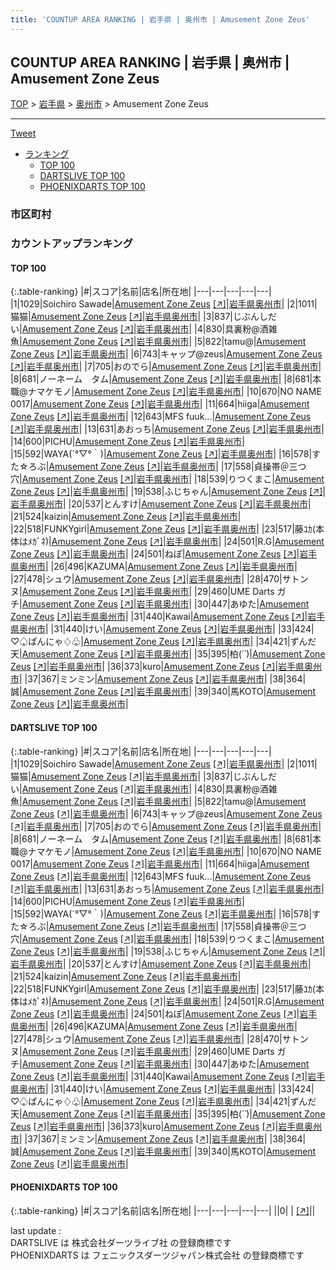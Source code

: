 ```yaml
---
title: 'COUNTUP AREA RANKING | 岩手県 | 奥州市 | Amusement Zone Zeus'
---
```

## COUNTUP AREA RANKING | 岩手県 | 奥州市 | Amusement Zone Zeus

[TOP](/darts/rank/) > [岩手県](/darts/rank/岩手県/) > [奥州市](/darts/rank/岩手県/奥州市/) > Amusement Zone Zeus

___

<a href="https://twitter.com/share?ref_src=twsrc%5Etfw" data-text="COUNTUP AREA RANKING | 岩手県奥州市Amusement Zone Zeus" class="twitter-share-button" data-hashtags="DARTSLIVE,PHOENIXDARTS,darts,ダーツ" data-show-count="false">Tweet</a>

* [ランキング](#カウントアップランキング)
    * [TOP 100](#top-100)
    * [DARTSLIVE TOP 100](#dartslive-top-100)
    * [PHOENIXDARTS TOP 100](#phoenixdarts-top-100)

### 市区町村

<ul>

</ul>

### カウントアップランキング

#### TOP 100



{:.table-ranking}
|#|スコア|名前|店名|所在地|
|---|---|---|---|---|
|1|1029|<span class="rank-name-dl">Soichiro Sawade</span>|<a href="/darts/rank/shops/f752cf3c2dcf1a770d9b047a20a7ba1e.html">Amusement Zone Zeus</a> <a href="https://search.dartslive.com/jp/shop/f752cf3c2dcf1a770d9b047a20a7ba1e">[↗]</a>|<a href="/darts/rank/岩手県/奥州市">岩手県奥州市</a>|
|2|1011|<span class="rank-name-dl">猫猫</span>|<a href="/darts/rank/shops/f752cf3c2dcf1a770d9b047a20a7ba1e.html">Amusement Zone Zeus</a> <a href="https://search.dartslive.com/jp/shop/f752cf3c2dcf1a770d9b047a20a7ba1e">[↗]</a>|<a href="/darts/rank/岩手県/奥州市">岩手県奥州市</a>|
|3|837|<span class="rank-name-dl">じぶんしだい</span>|<a href="/darts/rank/shops/f752cf3c2dcf1a770d9b047a20a7ba1e.html">Amusement Zone Zeus</a> <a href="https://search.dartslive.com/jp/shop/f752cf3c2dcf1a770d9b047a20a7ba1e">[↗]</a>|<a href="/darts/rank/岩手県/奥州市">岩手県奥州市</a>|
|4|830|<span class="rank-name-dl">具裏粉@酒雑魚</span>|<a href="/darts/rank/shops/f752cf3c2dcf1a770d9b047a20a7ba1e.html">Amusement Zone Zeus</a> <a href="https://search.dartslive.com/jp/shop/f752cf3c2dcf1a770d9b047a20a7ba1e">[↗]</a>|<a href="/darts/rank/岩手県/奥州市">岩手県奥州市</a>|
|5|822|<span class="rank-name-dl">tamu@</span>|<a href="/darts/rank/shops/f752cf3c2dcf1a770d9b047a20a7ba1e.html">Amusement Zone Zeus</a> <a href="https://search.dartslive.com/jp/shop/f752cf3c2dcf1a770d9b047a20a7ba1e">[↗]</a>|<a href="/darts/rank/岩手県/奥州市">岩手県奥州市</a>|
|6|743|<span class="rank-name-dl">キャップ@zeus</span>|<a href="/darts/rank/shops/f752cf3c2dcf1a770d9b047a20a7ba1e.html">Amusement Zone Zeus</a> <a href="https://search.dartslive.com/jp/shop/f752cf3c2dcf1a770d9b047a20a7ba1e">[↗]</a>|<a href="/darts/rank/岩手県/奥州市">岩手県奥州市</a>|
|7|705|<span class="rank-name-dl">おのでら</span>|<a href="/darts/rank/shops/f752cf3c2dcf1a770d9b047a20a7ba1e.html">Amusement Zone Zeus</a> <a href="https://search.dartslive.com/jp/shop/f752cf3c2dcf1a770d9b047a20a7ba1e">[↗]</a>|<a href="/darts/rank/岩手県/奥州市">岩手県奥州市</a>|
|8|681|<span class="rank-name-dl">ノーネーム　タム</span>|<a href="/darts/rank/shops/f752cf3c2dcf1a770d9b047a20a7ba1e.html">Amusement Zone Zeus</a> <a href="https://search.dartslive.com/jp/shop/f752cf3c2dcf1a770d9b047a20a7ba1e">[↗]</a>|<a href="/darts/rank/岩手県/奥州市">岩手県奥州市</a>|
|8|681|<span class="rank-name-dl">本職@ナマケモノ</span>|<a href="/darts/rank/shops/f752cf3c2dcf1a770d9b047a20a7ba1e.html">Amusement Zone Zeus</a> <a href="https://search.dartslive.com/jp/shop/f752cf3c2dcf1a770d9b047a20a7ba1e">[↗]</a>|<a href="/darts/rank/岩手県/奥州市">岩手県奥州市</a>|
|10|670|<span class="rank-name-dl">NO NAME 0017</span>|<a href="/darts/rank/shops/f752cf3c2dcf1a770d9b047a20a7ba1e.html">Amusement Zone Zeus</a> <a href="https://search.dartslive.com/jp/shop/f752cf3c2dcf1a770d9b047a20a7ba1e">[↗]</a>|<a href="/darts/rank/岩手県/奥州市">岩手県奥州市</a>|
|11|664|<span class="rank-name-dl">hiiga</span>|<a href="/darts/rank/shops/f752cf3c2dcf1a770d9b047a20a7ba1e.html">Amusement Zone Zeus</a> <a href="https://search.dartslive.com/jp/shop/f752cf3c2dcf1a770d9b047a20a7ba1e">[↗]</a>|<a href="/darts/rank/岩手県/奥州市">岩手県奥州市</a>|
|12|643|<span class="rank-name-dl">MFS fuuk...</span>|<a href="/darts/rank/shops/f752cf3c2dcf1a770d9b047a20a7ba1e.html">Amusement Zone Zeus</a> <a href="https://search.dartslive.com/jp/shop/f752cf3c2dcf1a770d9b047a20a7ba1e">[↗]</a>|<a href="/darts/rank/岩手県/奥州市">岩手県奥州市</a>|
|13|631|<span class="rank-name-dl">あおっち</span>|<a href="/darts/rank/shops/f752cf3c2dcf1a770d9b047a20a7ba1e.html">Amusement Zone Zeus</a> <a href="https://search.dartslive.com/jp/shop/f752cf3c2dcf1a770d9b047a20a7ba1e">[↗]</a>|<a href="/darts/rank/岩手県/奥州市">岩手県奥州市</a>|
|14|600|<span class="rank-name-dl">PICHU</span>|<a href="/darts/rank/shops/f752cf3c2dcf1a770d9b047a20a7ba1e.html">Amusement Zone Zeus</a> <a href="https://search.dartslive.com/jp/shop/f752cf3c2dcf1a770d9b047a20a7ba1e">[↗]</a>|<a href="/darts/rank/岩手県/奥州市">岩手県奥州市</a>|
|15|592|<span class="rank-name-dl">WAYA(´°▽°｀)</span>|<a href="/darts/rank/shops/f752cf3c2dcf1a770d9b047a20a7ba1e.html">Amusement Zone Zeus</a> <a href="https://search.dartslive.com/jp/shop/f752cf3c2dcf1a770d9b047a20a7ba1e">[↗]</a>|<a href="/darts/rank/岩手県/奥州市">岩手県奥州市</a>|
|16|578|<span class="rank-name-dl">すた☆ろぶ</span>|<a href="/darts/rank/shops/f752cf3c2dcf1a770d9b047a20a7ba1e.html">Amusement Zone Zeus</a> <a href="https://search.dartslive.com/jp/shop/f752cf3c2dcf1a770d9b047a20a7ba1e">[↗]</a>|<a href="/darts/rank/岩手県/奥州市">岩手県奥州市</a>|
|17|558|<span class="rank-name-dl">貞操帯＠三つ穴</span>|<a href="/darts/rank/shops/f752cf3c2dcf1a770d9b047a20a7ba1e.html">Amusement Zone Zeus</a> <a href="https://search.dartslive.com/jp/shop/f752cf3c2dcf1a770d9b047a20a7ba1e">[↗]</a>|<a href="/darts/rank/岩手県/奥州市">岩手県奥州市</a>|
|18|539|<span class="rank-name-dl">りつくまこ</span>|<a href="/darts/rank/shops/f752cf3c2dcf1a770d9b047a20a7ba1e.html">Amusement Zone Zeus</a> <a href="https://search.dartslive.com/jp/shop/f752cf3c2dcf1a770d9b047a20a7ba1e">[↗]</a>|<a href="/darts/rank/岩手県/奥州市">岩手県奥州市</a>|
|19|538|<span class="rank-name-dl">ふじちゃん</span>|<a href="/darts/rank/shops/f752cf3c2dcf1a770d9b047a20a7ba1e.html">Amusement Zone Zeus</a> <a href="https://search.dartslive.com/jp/shop/f752cf3c2dcf1a770d9b047a20a7ba1e">[↗]</a>|<a href="/darts/rank/岩手県/奥州市">岩手県奥州市</a>|
|20|537|<span class="rank-name-dl">とんすけ</span>|<a href="/darts/rank/shops/f752cf3c2dcf1a770d9b047a20a7ba1e.html">Amusement Zone Zeus</a> <a href="https://search.dartslive.com/jp/shop/f752cf3c2dcf1a770d9b047a20a7ba1e">[↗]</a>|<a href="/darts/rank/岩手県/奥州市">岩手県奥州市</a>|
|21|524|<span class="rank-name-dl">kaizin</span>|<a href="/darts/rank/shops/f752cf3c2dcf1a770d9b047a20a7ba1e.html">Amusement Zone Zeus</a> <a href="https://search.dartslive.com/jp/shop/f752cf3c2dcf1a770d9b047a20a7ba1e">[↗]</a>|<a href="/darts/rank/岩手県/奥州市">岩手県奥州市</a>|
|22|518|<span class="rank-name-dl">FUNKYgirl</span>|<a href="/darts/rank/shops/f752cf3c2dcf1a770d9b047a20a7ba1e.html">Amusement Zone Zeus</a> <a href="https://search.dartslive.com/jp/shop/f752cf3c2dcf1a770d9b047a20a7ba1e">[↗]</a>|<a href="/darts/rank/岩手県/奥州市">岩手県奥州市</a>|
|23|517|<span class="rank-name-dl">藤ﾕｶ(本体はﾒｶﾞﾈ)</span>|<a href="/darts/rank/shops/f752cf3c2dcf1a770d9b047a20a7ba1e.html">Amusement Zone Zeus</a> <a href="https://search.dartslive.com/jp/shop/f752cf3c2dcf1a770d9b047a20a7ba1e">[↗]</a>|<a href="/darts/rank/岩手県/奥州市">岩手県奥州市</a>|
|24|501|<span class="rank-name-dl">R.G</span>|<a href="/darts/rank/shops/f752cf3c2dcf1a770d9b047a20a7ba1e.html">Amusement Zone Zeus</a> <a href="https://search.dartslive.com/jp/shop/f752cf3c2dcf1a770d9b047a20a7ba1e">[↗]</a>|<a href="/darts/rank/岩手県/奥州市">岩手県奥州市</a>|
|24|501|<span class="rank-name-dl">ねぽ</span>|<a href="/darts/rank/shops/f752cf3c2dcf1a770d9b047a20a7ba1e.html">Amusement Zone Zeus</a> <a href="https://search.dartslive.com/jp/shop/f752cf3c2dcf1a770d9b047a20a7ba1e">[↗]</a>|<a href="/darts/rank/岩手県/奥州市">岩手県奥州市</a>|
|26|496|<span class="rank-name-dl">KAZUMA</span>|<a href="/darts/rank/shops/f752cf3c2dcf1a770d9b047a20a7ba1e.html">Amusement Zone Zeus</a> <a href="https://search.dartslive.com/jp/shop/f752cf3c2dcf1a770d9b047a20a7ba1e">[↗]</a>|<a href="/darts/rank/岩手県/奥州市">岩手県奥州市</a>|
|27|478|<span class="rank-name-dl">シュウ</span>|<a href="/darts/rank/shops/f752cf3c2dcf1a770d9b047a20a7ba1e.html">Amusement Zone Zeus</a> <a href="https://search.dartslive.com/jp/shop/f752cf3c2dcf1a770d9b047a20a7ba1e">[↗]</a>|<a href="/darts/rank/岩手県/奥州市">岩手県奥州市</a>|
|28|470|<span class="rank-name-dl">サトンヌ</span>|<a href="/darts/rank/shops/f752cf3c2dcf1a770d9b047a20a7ba1e.html">Amusement Zone Zeus</a> <a href="https://search.dartslive.com/jp/shop/f752cf3c2dcf1a770d9b047a20a7ba1e">[↗]</a>|<a href="/darts/rank/岩手県/奥州市">岩手県奥州市</a>|
|29|460|<span class="rank-name-dl">UME Darts ガチ</span>|<a href="/darts/rank/shops/f752cf3c2dcf1a770d9b047a20a7ba1e.html">Amusement Zone Zeus</a> <a href="https://search.dartslive.com/jp/shop/f752cf3c2dcf1a770d9b047a20a7ba1e">[↗]</a>|<a href="/darts/rank/岩手県/奥州市">岩手県奥州市</a>|
|30|447|<span class="rank-name-dl">あゆた</span>|<a href="/darts/rank/shops/f752cf3c2dcf1a770d9b047a20a7ba1e.html">Amusement Zone Zeus</a> <a href="https://search.dartslive.com/jp/shop/f752cf3c2dcf1a770d9b047a20a7ba1e">[↗]</a>|<a href="/darts/rank/岩手県/奥州市">岩手県奥州市</a>|
|31|440|<span class="rank-name-dl">Kawai</span>|<a href="/darts/rank/shops/f752cf3c2dcf1a770d9b047a20a7ba1e.html">Amusement Zone Zeus</a> <a href="https://search.dartslive.com/jp/shop/f752cf3c2dcf1a770d9b047a20a7ba1e">[↗]</a>|<a href="/darts/rank/岩手県/奥州市">岩手県奥州市</a>|
|31|440|<span class="rank-name-dl">けい</span>|<a href="/darts/rank/shops/f752cf3c2dcf1a770d9b047a20a7ba1e.html">Amusement Zone Zeus</a> <a href="https://search.dartslive.com/jp/shop/f752cf3c2dcf1a770d9b047a20a7ba1e">[↗]</a>|<a href="/darts/rank/岩手県/奥州市">岩手県奥州市</a>|
|33|424|<span class="rank-name-dl">♡♤ぱんにゃ♢♧</span>|<a href="/darts/rank/shops/f752cf3c2dcf1a770d9b047a20a7ba1e.html">Amusement Zone Zeus</a> <a href="https://search.dartslive.com/jp/shop/f752cf3c2dcf1a770d9b047a20a7ba1e">[↗]</a>|<a href="/darts/rank/岩手県/奥州市">岩手県奥州市</a>|
|34|421|<span class="rank-name-dl">ずんだ天</span>|<a href="/darts/rank/shops/f752cf3c2dcf1a770d9b047a20a7ba1e.html">Amusement Zone Zeus</a> <a href="https://search.dartslive.com/jp/shop/f752cf3c2dcf1a770d9b047a20a7ba1e">[↗]</a>|<a href="/darts/rank/岩手県/奥州市">岩手県奥州市</a>|
|35|395|<span class="rank-name-dl">柏(*´`*)</span>|<a href="/darts/rank/shops/f752cf3c2dcf1a770d9b047a20a7ba1e.html">Amusement Zone Zeus</a> <a href="https://search.dartslive.com/jp/shop/f752cf3c2dcf1a770d9b047a20a7ba1e">[↗]</a>|<a href="/darts/rank/岩手県/奥州市">岩手県奥州市</a>|
|36|373|<span class="rank-name-dl">kuro</span>|<a href="/darts/rank/shops/f752cf3c2dcf1a770d9b047a20a7ba1e.html">Amusement Zone Zeus</a> <a href="https://search.dartslive.com/jp/shop/f752cf3c2dcf1a770d9b047a20a7ba1e">[↗]</a>|<a href="/darts/rank/岩手県/奥州市">岩手県奥州市</a>|
|37|367|<span class="rank-name-dl">ミンミン</span>|<a href="/darts/rank/shops/f752cf3c2dcf1a770d9b047a20a7ba1e.html">Amusement Zone Zeus</a> <a href="https://search.dartslive.com/jp/shop/f752cf3c2dcf1a770d9b047a20a7ba1e">[↗]</a>|<a href="/darts/rank/岩手県/奥州市">岩手県奥州市</a>|
|38|364|<span class="rank-name-dl">誠</span>|<a href="/darts/rank/shops/f752cf3c2dcf1a770d9b047a20a7ba1e.html">Amusement Zone Zeus</a> <a href="https://search.dartslive.com/jp/shop/f752cf3c2dcf1a770d9b047a20a7ba1e">[↗]</a>|<a href="/darts/rank/岩手県/奥州市">岩手県奥州市</a>|
|39|340|<span class="rank-name-dl">馬KOTO</span>|<a href="/darts/rank/shops/f752cf3c2dcf1a770d9b047a20a7ba1e.html">Amusement Zone Zeus</a> <a href="https://search.dartslive.com/jp/shop/f752cf3c2dcf1a770d9b047a20a7ba1e">[↗]</a>|<a href="/darts/rank/岩手県/奥州市">岩手県奥州市</a>|


#### DARTSLIVE TOP 100



{:.table-ranking}
|#|スコア|名前|店名|所在地|
|---|---|---|---|---|
|1|1029|<span class="rank-name-dl">Soichiro Sawade</span>|<a href="/darts/rank/shops/f752cf3c2dcf1a770d9b047a20a7ba1e.html">Amusement Zone Zeus</a> <a href="https://search.dartslive.com/jp/shop/f752cf3c2dcf1a770d9b047a20a7ba1e">[↗]</a>|<a href="/darts/rank/岩手県/奥州市">岩手県奥州市</a>|
|2|1011|<span class="rank-name-dl">猫猫</span>|<a href="/darts/rank/shops/f752cf3c2dcf1a770d9b047a20a7ba1e.html">Amusement Zone Zeus</a> <a href="https://search.dartslive.com/jp/shop/f752cf3c2dcf1a770d9b047a20a7ba1e">[↗]</a>|<a href="/darts/rank/岩手県/奥州市">岩手県奥州市</a>|
|3|837|<span class="rank-name-dl">じぶんしだい</span>|<a href="/darts/rank/shops/f752cf3c2dcf1a770d9b047a20a7ba1e.html">Amusement Zone Zeus</a> <a href="https://search.dartslive.com/jp/shop/f752cf3c2dcf1a770d9b047a20a7ba1e">[↗]</a>|<a href="/darts/rank/岩手県/奥州市">岩手県奥州市</a>|
|4|830|<span class="rank-name-dl">具裏粉@酒雑魚</span>|<a href="/darts/rank/shops/f752cf3c2dcf1a770d9b047a20a7ba1e.html">Amusement Zone Zeus</a> <a href="https://search.dartslive.com/jp/shop/f752cf3c2dcf1a770d9b047a20a7ba1e">[↗]</a>|<a href="/darts/rank/岩手県/奥州市">岩手県奥州市</a>|
|5|822|<span class="rank-name-dl">tamu@</span>|<a href="/darts/rank/shops/f752cf3c2dcf1a770d9b047a20a7ba1e.html">Amusement Zone Zeus</a> <a href="https://search.dartslive.com/jp/shop/f752cf3c2dcf1a770d9b047a20a7ba1e">[↗]</a>|<a href="/darts/rank/岩手県/奥州市">岩手県奥州市</a>|
|6|743|<span class="rank-name-dl">キャップ@zeus</span>|<a href="/darts/rank/shops/f752cf3c2dcf1a770d9b047a20a7ba1e.html">Amusement Zone Zeus</a> <a href="https://search.dartslive.com/jp/shop/f752cf3c2dcf1a770d9b047a20a7ba1e">[↗]</a>|<a href="/darts/rank/岩手県/奥州市">岩手県奥州市</a>|
|7|705|<span class="rank-name-dl">おのでら</span>|<a href="/darts/rank/shops/f752cf3c2dcf1a770d9b047a20a7ba1e.html">Amusement Zone Zeus</a> <a href="https://search.dartslive.com/jp/shop/f752cf3c2dcf1a770d9b047a20a7ba1e">[↗]</a>|<a href="/darts/rank/岩手県/奥州市">岩手県奥州市</a>|
|8|681|<span class="rank-name-dl">ノーネーム　タム</span>|<a href="/darts/rank/shops/f752cf3c2dcf1a770d9b047a20a7ba1e.html">Amusement Zone Zeus</a> <a href="https://search.dartslive.com/jp/shop/f752cf3c2dcf1a770d9b047a20a7ba1e">[↗]</a>|<a href="/darts/rank/岩手県/奥州市">岩手県奥州市</a>|
|8|681|<span class="rank-name-dl">本職@ナマケモノ</span>|<a href="/darts/rank/shops/f752cf3c2dcf1a770d9b047a20a7ba1e.html">Amusement Zone Zeus</a> <a href="https://search.dartslive.com/jp/shop/f752cf3c2dcf1a770d9b047a20a7ba1e">[↗]</a>|<a href="/darts/rank/岩手県/奥州市">岩手県奥州市</a>|
|10|670|<span class="rank-name-dl">NO NAME 0017</span>|<a href="/darts/rank/shops/f752cf3c2dcf1a770d9b047a20a7ba1e.html">Amusement Zone Zeus</a> <a href="https://search.dartslive.com/jp/shop/f752cf3c2dcf1a770d9b047a20a7ba1e">[↗]</a>|<a href="/darts/rank/岩手県/奥州市">岩手県奥州市</a>|
|11|664|<span class="rank-name-dl">hiiga</span>|<a href="/darts/rank/shops/f752cf3c2dcf1a770d9b047a20a7ba1e.html">Amusement Zone Zeus</a> <a href="https://search.dartslive.com/jp/shop/f752cf3c2dcf1a770d9b047a20a7ba1e">[↗]</a>|<a href="/darts/rank/岩手県/奥州市">岩手県奥州市</a>|
|12|643|<span class="rank-name-dl">MFS fuuk...</span>|<a href="/darts/rank/shops/f752cf3c2dcf1a770d9b047a20a7ba1e.html">Amusement Zone Zeus</a> <a href="https://search.dartslive.com/jp/shop/f752cf3c2dcf1a770d9b047a20a7ba1e">[↗]</a>|<a href="/darts/rank/岩手県/奥州市">岩手県奥州市</a>|
|13|631|<span class="rank-name-dl">あおっち</span>|<a href="/darts/rank/shops/f752cf3c2dcf1a770d9b047a20a7ba1e.html">Amusement Zone Zeus</a> <a href="https://search.dartslive.com/jp/shop/f752cf3c2dcf1a770d9b047a20a7ba1e">[↗]</a>|<a href="/darts/rank/岩手県/奥州市">岩手県奥州市</a>|
|14|600|<span class="rank-name-dl">PICHU</span>|<a href="/darts/rank/shops/f752cf3c2dcf1a770d9b047a20a7ba1e.html">Amusement Zone Zeus</a> <a href="https://search.dartslive.com/jp/shop/f752cf3c2dcf1a770d9b047a20a7ba1e">[↗]</a>|<a href="/darts/rank/岩手県/奥州市">岩手県奥州市</a>|
|15|592|<span class="rank-name-dl">WAYA(´°▽°｀)</span>|<a href="/darts/rank/shops/f752cf3c2dcf1a770d9b047a20a7ba1e.html">Amusement Zone Zeus</a> <a href="https://search.dartslive.com/jp/shop/f752cf3c2dcf1a770d9b047a20a7ba1e">[↗]</a>|<a href="/darts/rank/岩手県/奥州市">岩手県奥州市</a>|
|16|578|<span class="rank-name-dl">すた☆ろぶ</span>|<a href="/darts/rank/shops/f752cf3c2dcf1a770d9b047a20a7ba1e.html">Amusement Zone Zeus</a> <a href="https://search.dartslive.com/jp/shop/f752cf3c2dcf1a770d9b047a20a7ba1e">[↗]</a>|<a href="/darts/rank/岩手県/奥州市">岩手県奥州市</a>|
|17|558|<span class="rank-name-dl">貞操帯＠三つ穴</span>|<a href="/darts/rank/shops/f752cf3c2dcf1a770d9b047a20a7ba1e.html">Amusement Zone Zeus</a> <a href="https://search.dartslive.com/jp/shop/f752cf3c2dcf1a770d9b047a20a7ba1e">[↗]</a>|<a href="/darts/rank/岩手県/奥州市">岩手県奥州市</a>|
|18|539|<span class="rank-name-dl">りつくまこ</span>|<a href="/darts/rank/shops/f752cf3c2dcf1a770d9b047a20a7ba1e.html">Amusement Zone Zeus</a> <a href="https://search.dartslive.com/jp/shop/f752cf3c2dcf1a770d9b047a20a7ba1e">[↗]</a>|<a href="/darts/rank/岩手県/奥州市">岩手県奥州市</a>|
|19|538|<span class="rank-name-dl">ふじちゃん</span>|<a href="/darts/rank/shops/f752cf3c2dcf1a770d9b047a20a7ba1e.html">Amusement Zone Zeus</a> <a href="https://search.dartslive.com/jp/shop/f752cf3c2dcf1a770d9b047a20a7ba1e">[↗]</a>|<a href="/darts/rank/岩手県/奥州市">岩手県奥州市</a>|
|20|537|<span class="rank-name-dl">とんすけ</span>|<a href="/darts/rank/shops/f752cf3c2dcf1a770d9b047a20a7ba1e.html">Amusement Zone Zeus</a> <a href="https://search.dartslive.com/jp/shop/f752cf3c2dcf1a770d9b047a20a7ba1e">[↗]</a>|<a href="/darts/rank/岩手県/奥州市">岩手県奥州市</a>|
|21|524|<span class="rank-name-dl">kaizin</span>|<a href="/darts/rank/shops/f752cf3c2dcf1a770d9b047a20a7ba1e.html">Amusement Zone Zeus</a> <a href="https://search.dartslive.com/jp/shop/f752cf3c2dcf1a770d9b047a20a7ba1e">[↗]</a>|<a href="/darts/rank/岩手県/奥州市">岩手県奥州市</a>|
|22|518|<span class="rank-name-dl">FUNKYgirl</span>|<a href="/darts/rank/shops/f752cf3c2dcf1a770d9b047a20a7ba1e.html">Amusement Zone Zeus</a> <a href="https://search.dartslive.com/jp/shop/f752cf3c2dcf1a770d9b047a20a7ba1e">[↗]</a>|<a href="/darts/rank/岩手県/奥州市">岩手県奥州市</a>|
|23|517|<span class="rank-name-dl">藤ﾕｶ(本体はﾒｶﾞﾈ)</span>|<a href="/darts/rank/shops/f752cf3c2dcf1a770d9b047a20a7ba1e.html">Amusement Zone Zeus</a> <a href="https://search.dartslive.com/jp/shop/f752cf3c2dcf1a770d9b047a20a7ba1e">[↗]</a>|<a href="/darts/rank/岩手県/奥州市">岩手県奥州市</a>|
|24|501|<span class="rank-name-dl">R.G</span>|<a href="/darts/rank/shops/f752cf3c2dcf1a770d9b047a20a7ba1e.html">Amusement Zone Zeus</a> <a href="https://search.dartslive.com/jp/shop/f752cf3c2dcf1a770d9b047a20a7ba1e">[↗]</a>|<a href="/darts/rank/岩手県/奥州市">岩手県奥州市</a>|
|24|501|<span class="rank-name-dl">ねぽ</span>|<a href="/darts/rank/shops/f752cf3c2dcf1a770d9b047a20a7ba1e.html">Amusement Zone Zeus</a> <a href="https://search.dartslive.com/jp/shop/f752cf3c2dcf1a770d9b047a20a7ba1e">[↗]</a>|<a href="/darts/rank/岩手県/奥州市">岩手県奥州市</a>|
|26|496|<span class="rank-name-dl">KAZUMA</span>|<a href="/darts/rank/shops/f752cf3c2dcf1a770d9b047a20a7ba1e.html">Amusement Zone Zeus</a> <a href="https://search.dartslive.com/jp/shop/f752cf3c2dcf1a770d9b047a20a7ba1e">[↗]</a>|<a href="/darts/rank/岩手県/奥州市">岩手県奥州市</a>|
|27|478|<span class="rank-name-dl">シュウ</span>|<a href="/darts/rank/shops/f752cf3c2dcf1a770d9b047a20a7ba1e.html">Amusement Zone Zeus</a> <a href="https://search.dartslive.com/jp/shop/f752cf3c2dcf1a770d9b047a20a7ba1e">[↗]</a>|<a href="/darts/rank/岩手県/奥州市">岩手県奥州市</a>|
|28|470|<span class="rank-name-dl">サトンヌ</span>|<a href="/darts/rank/shops/f752cf3c2dcf1a770d9b047a20a7ba1e.html">Amusement Zone Zeus</a> <a href="https://search.dartslive.com/jp/shop/f752cf3c2dcf1a770d9b047a20a7ba1e">[↗]</a>|<a href="/darts/rank/岩手県/奥州市">岩手県奥州市</a>|
|29|460|<span class="rank-name-dl">UME Darts ガチ</span>|<a href="/darts/rank/shops/f752cf3c2dcf1a770d9b047a20a7ba1e.html">Amusement Zone Zeus</a> <a href="https://search.dartslive.com/jp/shop/f752cf3c2dcf1a770d9b047a20a7ba1e">[↗]</a>|<a href="/darts/rank/岩手県/奥州市">岩手県奥州市</a>|
|30|447|<span class="rank-name-dl">あゆた</span>|<a href="/darts/rank/shops/f752cf3c2dcf1a770d9b047a20a7ba1e.html">Amusement Zone Zeus</a> <a href="https://search.dartslive.com/jp/shop/f752cf3c2dcf1a770d9b047a20a7ba1e">[↗]</a>|<a href="/darts/rank/岩手県/奥州市">岩手県奥州市</a>|
|31|440|<span class="rank-name-dl">Kawai</span>|<a href="/darts/rank/shops/f752cf3c2dcf1a770d9b047a20a7ba1e.html">Amusement Zone Zeus</a> <a href="https://search.dartslive.com/jp/shop/f752cf3c2dcf1a770d9b047a20a7ba1e">[↗]</a>|<a href="/darts/rank/岩手県/奥州市">岩手県奥州市</a>|
|31|440|<span class="rank-name-dl">けい</span>|<a href="/darts/rank/shops/f752cf3c2dcf1a770d9b047a20a7ba1e.html">Amusement Zone Zeus</a> <a href="https://search.dartslive.com/jp/shop/f752cf3c2dcf1a770d9b047a20a7ba1e">[↗]</a>|<a href="/darts/rank/岩手県/奥州市">岩手県奥州市</a>|
|33|424|<span class="rank-name-dl">♡♤ぱんにゃ♢♧</span>|<a href="/darts/rank/shops/f752cf3c2dcf1a770d9b047a20a7ba1e.html">Amusement Zone Zeus</a> <a href="https://search.dartslive.com/jp/shop/f752cf3c2dcf1a770d9b047a20a7ba1e">[↗]</a>|<a href="/darts/rank/岩手県/奥州市">岩手県奥州市</a>|
|34|421|<span class="rank-name-dl">ずんだ天</span>|<a href="/darts/rank/shops/f752cf3c2dcf1a770d9b047a20a7ba1e.html">Amusement Zone Zeus</a> <a href="https://search.dartslive.com/jp/shop/f752cf3c2dcf1a770d9b047a20a7ba1e">[↗]</a>|<a href="/darts/rank/岩手県/奥州市">岩手県奥州市</a>|
|35|395|<span class="rank-name-dl">柏(*´`*)</span>|<a href="/darts/rank/shops/f752cf3c2dcf1a770d9b047a20a7ba1e.html">Amusement Zone Zeus</a> <a href="https://search.dartslive.com/jp/shop/f752cf3c2dcf1a770d9b047a20a7ba1e">[↗]</a>|<a href="/darts/rank/岩手県/奥州市">岩手県奥州市</a>|
|36|373|<span class="rank-name-dl">kuro</span>|<a href="/darts/rank/shops/f752cf3c2dcf1a770d9b047a20a7ba1e.html">Amusement Zone Zeus</a> <a href="https://search.dartslive.com/jp/shop/f752cf3c2dcf1a770d9b047a20a7ba1e">[↗]</a>|<a href="/darts/rank/岩手県/奥州市">岩手県奥州市</a>|
|37|367|<span class="rank-name-dl">ミンミン</span>|<a href="/darts/rank/shops/f752cf3c2dcf1a770d9b047a20a7ba1e.html">Amusement Zone Zeus</a> <a href="https://search.dartslive.com/jp/shop/f752cf3c2dcf1a770d9b047a20a7ba1e">[↗]</a>|<a href="/darts/rank/岩手県/奥州市">岩手県奥州市</a>|
|38|364|<span class="rank-name-dl">誠</span>|<a href="/darts/rank/shops/f752cf3c2dcf1a770d9b047a20a7ba1e.html">Amusement Zone Zeus</a> <a href="https://search.dartslive.com/jp/shop/f752cf3c2dcf1a770d9b047a20a7ba1e">[↗]</a>|<a href="/darts/rank/岩手県/奥州市">岩手県奥州市</a>|
|39|340|<span class="rank-name-dl">馬KOTO</span>|<a href="/darts/rank/shops/f752cf3c2dcf1a770d9b047a20a7ba1e.html">Amusement Zone Zeus</a> <a href="https://search.dartslive.com/jp/shop/f752cf3c2dcf1a770d9b047a20a7ba1e">[↗]</a>|<a href="/darts/rank/岩手県/奥州市">岩手県奥州市</a>|


#### PHOENIXDARTS TOP 100



{:.table-ranking}
|#|スコア|名前|店名|所在地|
|---|---|---|---|---|
||0|<span class="rank-name-dl"> </span>|<a href="/darts/rank/shops/.html"></a> <a href="">[↗]</a>|<a href="/darts/rank//"></a>|


<div class="footer border-top border-gray-light mt-5 pt-3 text-right text-gray">
    last update : <span style="font-weight: italic" id="foot_last_modified"></span><br />
    DARTSLIVE は 株式会社ダーツライブ社 の登録商標です<br />
    PHOENIXDARTS は フェニックスダーツジャパン株式会社 の登録商標です<br />
</div>

<script src="https://cdnjs.cloudflare.com/ajax/libs/jquery.tablesorter/2.31.3/js/jquery.tablesorter.min.js" integrity="sha512-qzgd5cYSZcosqpzpn7zF2ZId8f/8CHmFKZ8j7mU4OUXTNRd5g+ZHBPsgKEwoqxCtdQvExE5LprwwPAgoicguNg==" crossorigin="anonymous" referrerpolicy="no-referrer"></script>
<link rel="stylesheet" href="https://cdnjs.cloudflare.com/ajax/libs/jquery.tablesorter/2.31.3/css/theme.default.min.css" integrity="sha512-wghhOJkjQX0Lh3NSWvNKeZ0ZpNn+SPVXX1Qyc9OCaogADktxrBiBdKGDoqVUOyhStvMBmJQ8ZdMHiR3wuEq8+w==" crossorigin="anonymous" referrerpolicy="no-referrer" />
<script>
$(function() {
    $(".table-ranking").tablesorter({sortList:[[0, 0]]});
    $("#foot_last_modified").text(formatDate(new Date(document.lastModified), 'yyyy-MM-dd HH:mm:ss'));
});
</script>

<script async src="https://platform.twitter.com/widgets.js" charset="utf-8"></script>
